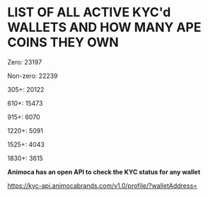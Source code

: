 # LIST OF ALL ACTIVE KYC'd WALLETS AND HOW MANY APE COINS THEY OWN

Zero: 23197

Non-zero: 22239

305+: 20122

610+: 15473

915+: 6070

1220+: 5091

1525+: 4043

1830+: 3615

**Animoca has an open API to check the KYC status for any wallet**

https://kyc-api.animocabrands.com/v1.0/profile/?walletAddress=